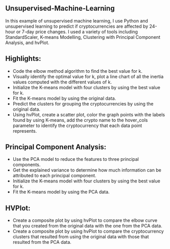 Unsupervised-Machine-Learning
-------

In this example of unsupervised machine learning, I use Python and unsupervised learning to predict if cryptocurrencies are affected by 24-hour or 7-day price changes. I used a variety of tools including StandardScaler, K-means Modelling, Clustering with Principal Component Analysis, and hvPlot. 

Highlights:
-------
* Code the elbow method algorithm to find the best value for k.
* Visually identify the optimal value for k, plot a line chart of all the inertia values computed with the different values of k.
* Initialize the K-means model with four clusters by using the best value for k.
* Fit the K-means model by using the original data.
* Predict the clusters for grouping the cryptocurrencies by using the original data.
* Using hvPlot, create a scatter plot, color the graph points with the labels found by using K-means, add the crypto name to the hover_cols parameter to identify the cryptocurrency that each data point represents.

Principal Component Analysis:
-------
* Use the PCA model to reduce the features to three principal components.
* Get the explained variance to determine how much information can be attributed to each principal component.
* Initialize the K-means model with four clusters by using the best value for k.
* Fit the K-means model by using the PCA data.

HVPlot:
-------
* Create a composite plot by using hvPlot to compare the elbow curve that you created from the original data with the one from the PCA data.
* Create a composite plot by using hvPlot to compare the cryptocurrency clusters that resulted from using the original data with those that resulted from the PCA data.
